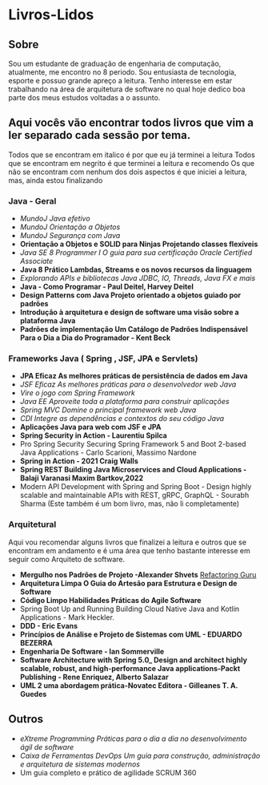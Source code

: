# Livros-Lidos

## Sobre
Sou um estudante de graduação de engenharia de computação, atualmente, me encontro no 8 periodo.
Sou entusiasta de tecnologia, esporte e possuo grande apreço a leitura.
Tenho interesse em estar trabalhando na área de arquitetura de software no qual hoje dedico boa parte dos meus estudos voltadas a o assunto.
## Aqui vocês vão encontrar todos livros que vim a ler separado cada sessão por tema.

Todos que se encontram em italico é por que eu já terminei a leitura
Todos que se encontram em negrito é que terminei a leitura e recomendo
Os que não se encontram com nenhum dos dois aspectos é que iniciei a leitura, mas, ainda estou finalizando
### Java - Geral
- *MundoJ Java efetivo* 
- *MundoJ Orientação a Objetos*
- *MundoJ Segurança com Java*
- **Orientação a Objetos e SOLID para Ninjas Projetando classes flexíveis**
- *Java SE 8 Programmer I O guia para sua certificação Oracle Certified Associate*
- **Java 8 Prático Lambdas, Streams e os novos recursos da linguagem**
- *Explorando APIs e bibliotecas Java JDBC, IO, Threads, Java FX e mais*
- **Java - Como Programar - Paul Deitel, Harvey Deitel**
- **Design Patterns com Java Projeto orientado a objetos guiado por padrões**
- **Introdução à arquitetura e design de software uma visão sobre a plataforma Java**
- **Padrões de implementação Um Catálogo de Padrões Indispensável Para o Dia a Dia do Programador - Kent Beck**
### Frameworks Java ( Spring , JSF, JPA e Servlets)
- **JPA Eficaz As melhores práticas de persistência de dados em Java**
- *JSF Eficaz As melhores práticas para o desenvolvedor web Java*
- *Vire o jogo com Spring Framework*
- *Java EE Aproveite toda a plataforma para construir aplicações*
- *Spring MVC Domine o principal framework web Java*
- *CDI Integre as dependências e contextos do seu código Java*
- **Aplicações Java para web com JSF e JPA**
- **Spring Security in Action - Laurentiu Spilca**
- Pro Spring Security Securing Spring Framework 5 and Boot 2-based Java Applications - Carlo Scarioni, Massimo Nardone
- **Spring in Action - 2021 Craig Walls**
- **Spring REST Building Java Microservices and Cloud Applications - Balaji Varanasi Maxim Bartkov,2022**
- Modern API Development with Spring and Spring Boot - Design highly scalable and maintainable APIs with REST, gRPC, GraphQL - Sourabh Sharma (Este também é um bom livro, mas, não li completamente)

### Arquitetural

Aqui vou recomendar alguns livros que finalizei a leitura e outros que se encontram em andamento e é uma área que tenho bastante interesse em seguir como Arquiteto de software.
 
- **Mergulho nos Padrões de Projeto -Alexander Shvets** [Refactoring Guru](https://refactoring.guru/pt-br)
- **Arquitetura Limpa O Guia do Artesão para Estrutura e Design de Software**
- **Código Limpo Habilidades Práticas do Agile Software**
- Spring Boot Up and Running Building Cloud Native Java and Kotlin Applications - Mark Heckler.
- **DDD - Eric Evans**
- **Princípios de Análise e Projeto de Sistemas com UML - EDUARDO BEZERRA**
- **Engenharia De Software - Ian Sommerville**
- **Software Architecture with Spring 5.0_ Design and architect highly scalable, robust, and high-performance Java applications-Packt Publishing - Rene Enriquez, Alberto Salazar**
- **UML 2 uma abordagem prática-Novatec Editora - Gilleanes T. A. Guedes**

## Outros
- *eXtreme Programming Práticas para o dia a dia no desenvolvimento ágil de software*
- *Caixa de Ferramentas DevOps Um guia para construção, administração e arquitetura de sistemas modernos*
- Um guia completo e prático de agilidade SCRUM 360